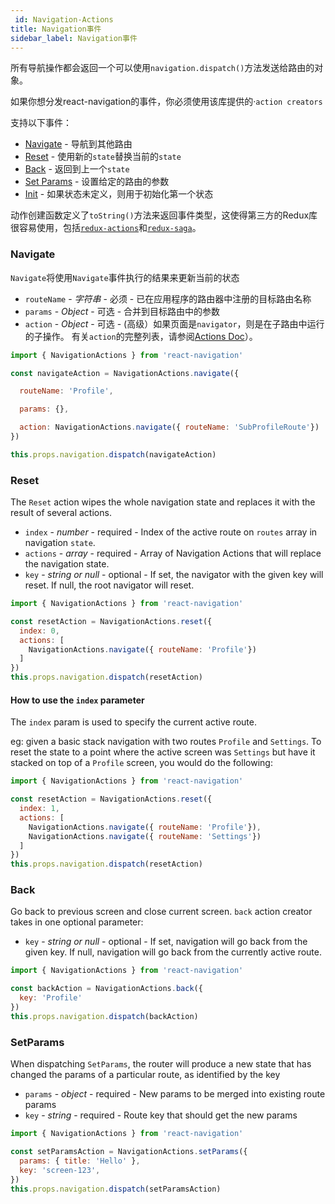 ```yaml
---
 id: Navigation-Actions
title: Navigation事件
sidebar_label: Navigation事件
---
```


<!-- # Navigation Actions -->

所有导航操作都会返回一个可以使用`navigation.dispatch()`方法发送给路由的对象。

如果你想分发react-navigation的事件，你必须使用该库提供的·`action creators`

支持以下事件：

* [Navigate](#Navigate) - 导航到其他路由
* [Reset](#Reset) - 使用新的`state`替换当前的`state`
* [Back](#Back) - 返回到上一个`state`
* [Set Params](#SetParams) - 设置给定的路由的参数
* [Init](#Init) - 如果状态未定义，则用于初始化第一个状态

动作创建函数定义了`toString()`方法来返回事件类型，这使得第三方的Redux库很容易使用，包括[`redux-actions`](https://github.com/reduxactions/redux-actions)和[`redux-saga`](https://github.com/redux-saga/redux-saga)。

### Navigate
`Navigate`将使用`Navigate`事件执行的结果来更新当前的状态

- `routeName` - *字符串* - 必须 - 已在应用程序的路由器中注册的目标路由名称
- `params` - *Object* - 可选 - 合并到目标路由中的参数
- `action` - *Object* - 可选 - (高级）如果页面是`navigator`，则是在子路由中运行的子操作。 有关`action`的完整列表，请参阅[Actions Doc](/docs/Navigation-Actions)）。

```js
import { NavigationActions } from 'react-navigation'

const navigateAction = NavigationActions.navigate({

  routeName: 'Profile',

  params: {},

  action: NavigationActions.navigate({ routeName: 'SubProfileRoute'})
})

this.props.navigation.dispatch(navigateAction)

```

### Reset
The `Reset` action wipes the whole navigation state and replaces it with the result of several actions.

- `index` - *number* - required - Index of the active route on `routes` array in navigation `state`.
- `actions` - *array* - required - Array of Navigation Actions that will replace the navigation state.
- `key` - *string or null* - optional - If set, the navigator with the given key will reset. If null, the root navigator will reset.

```js
import { NavigationActions } from 'react-navigation'

const resetAction = NavigationActions.reset({
  index: 0,
  actions: [
    NavigationActions.navigate({ routeName: 'Profile'})
  ]
})
this.props.navigation.dispatch(resetAction)

```
#### How to use the `index` parameter
The `index` param is used to specify the current active route.

eg: given a basic stack navigation with two routes `Profile` and `Settings`.
To reset the state to a point where the active screen was `Settings` but have it stacked on top of a `Profile` screen, you would do the following:

```js
import { NavigationActions } from 'react-navigation'

const resetAction = NavigationActions.reset({
  index: 1,
  actions: [
    NavigationActions.navigate({ routeName: 'Profile'}),
    NavigationActions.navigate({ routeName: 'Settings'})
  ]
})
this.props.navigation.dispatch(resetAction)

```

### Back

Go back to previous screen and close current screen. `back` action creator takes in one optional parameter:
- `key` - *string or null* - optional - If set, navigation will go back from the given key. If null, navigation will go back from the currently active route.

```js
import { NavigationActions } from 'react-navigation'

const backAction = NavigationActions.back({
  key: 'Profile'
})
this.props.navigation.dispatch(backAction)

```

### SetParams

When dispatching `SetParams`, the router will produce a new state that has changed the params of a particular route, as identified by the key

- `params` - *object* - required - New params to be merged into existing route params
- `key` - *string* - required - Route key that should get the new params

```js
import { NavigationActions } from 'react-navigation'

const setParamsAction = NavigationActions.setParams({
  params: { title: 'Hello' },
  key: 'screen-123',
})
this.props.navigation.dispatch(setParamsAction)

```
